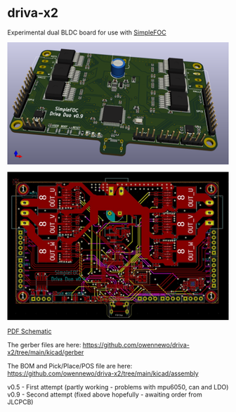 # driva-x2
Experimental dual BLDC board for use with [SimpleFOC](https://simplefoc.com)

![3D render](./kicad/docs/driva-x2-3d.png)

![Top Layer](./kicad/docs/top-layer.jpeg)

[PDF Schematic](./kicad/docs/driva-x2.pdf)

The gerber files are here:
https://github.com/owennewo/driva-x2/tree/main/kicad/gerber

The BOM and Pick/Place/POS file are here:
https://github.com/owennewo/driva-x2/tree/main/kicad/assembly

v0.5 - First attempt (partly working - problems with mpu6050, can and LDO)
v0.9 - Second attempt (fixed above hopefully - awaiting order from JLCPCB)
